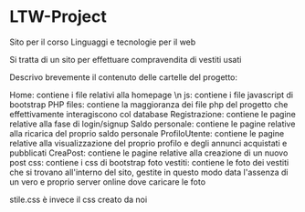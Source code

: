 # LTW-Project
Sito per il corso Linguaggi e tecnologie per il web

Si tratta di un sito per effettuare compravendita di vestiti usati

Descrivo brevemente il contenuto delle cartelle del progetto:

Home: contiene i file relativi alla homepage \n
js: contiene i file javascript di bootstrap
PHP files: contiene la maggioranza dei file php del progetto che effettivamente interagiscono col database
Registrazione: contiene le pagine relative alla fase di login/signup
Saldo personale: contiene le pagine relative alla ricarica del proprio saldo personale
ProfiloUtente: contiene le pagine relative alla visualizzazione del proprio profilo e degli annunci acquistati e pubblicati
CreaPost: contiene le pagine relative alla creazione di un nuovo post
css: contiene i css di bootstrap
foto vestiti: contiene le foto dei vestiti che si trovano all'interno del sito, gestite in questo modo data l'assenza di un vero e proprio server online dove caricare le foto

stile.css è invece il css creato da noi

